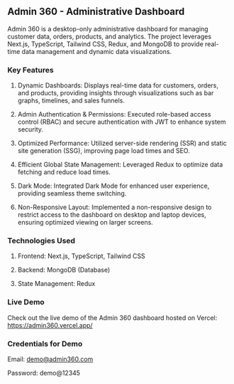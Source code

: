 ## Admin 360 - Administrative Dashboard

Admin 360 is a desktop-only administrative dashboard for managing customer data, orders, products, and analytics. The project leverages Next.js, TypeScript, Tailwind CSS, Redux, and MongoDB to provide real-time data management and dynamic data visualizations.

### Key Features
  1. Dynamic Dashboards: Displays real-time data for customers, orders, and products, providing insights through visualizations such as bar graphs, timelines, and sales funnels.

  2. Admin Authentication & Permissions: Executed role-based access control (RBAC) and secure authentication with JWT to enhance system security.

  3. Optimized Performance: Utilized server-side rendering (SSR) and static site generation (SSG), improving page load times and SEO.

  4. Efficient Global State Management: Leveraged Redux to optimize data fetching and reduce load times.

  5. Dark Mode: Integrated Dark Mode for enhanced user experience, providing seamless theme switching.

  6. Non-Responsive Layout: Implemented a non-responsive design to restrict access to the dashboard on desktop and laptop devices, ensuring optimized viewing on larger screens.

### Technologies Used
  1. Frontend: Next.js, TypeScript, Tailwind CSS
     
  2. Backend: MongoDB (Database)
  
  3. State Management: Redux

### Live Demo
Check out the live demo of the Admin 360 dashboard hosted on Vercel: https://admin360.vercel.app/

### Credentials for Demo
Email: demo@admin360.com

Password: demo@12345
